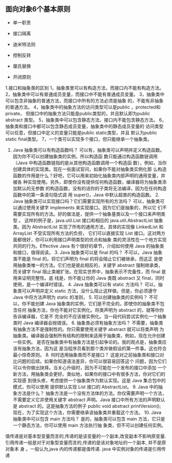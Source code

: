 ## 面向对象6个基本原则

- 单一职责

- 接口隔离

- 迪米特法则

- 控制反转

- 厘氏替换

- 开闭原则

1.接口和抽象类的区别 1，抽象类里可以有构造方法，而接口内不能有构造方法。 2，抽象类中可以有普通成员变量，而接口中不能有普通成员变量。 3，抽象类中可以包含非抽象的普通方法，而接口中所有的方法必须是抽象 的，不能有非抽象的普通方法。 4，抽象类中的抽象方法的访问类型可以是public ，protected和private， 但接口中的抽象方法只能是public类型的，并且默认即为public abstract 类型。 5，抽象类中可以包含静态方法，接口内不能包含静态方法。 6，抽象类和接口中都可以包含静态成员变量，抽象类中的静态成员变量的 访问类型可以任意，但接口中定义的变量只能是public static类型，并且 默认为public static final类型。 7，一个类可以实现多个接口，但只能继承一个抽象类。
1. Java 抽象类可以有构造函数吗？ 可以有，抽象类可以声明并定义构造函数。因为你不可以创建抽象类的实例，所以构造函 数只能通过构造函数链调用（Java 中构造函数链指的是从其他构造函数调用一个构造函 数），例如，当你创建具体的实现类。现在一些面试官问，如果你不能对抽象类实例化那 么构造函数的作用是什么？好吧，它可以用来初始化抽象类内部声明的通用变量，并被各 种实现使用。另外，即使你没有提供任何构造函数，编译器将为抽象类添加默认的无参数
的构造函数，没有的话你的子类将无法编译，因为在任何构造函数中的第一条语句隐式调 用 super()，Java 中默认超类的构造函数。 2. Java 抽象类可以实现接口吗？它们需要实现所有的方法吗？ 可以，抽象类可以通过使用关键字 implements 来实现接口。因为它们是抽象的，所以它 们不需要实现所有的方法。好的做法是，提供一个抽象基类以及一个接口来声明类型 。 这样的例子是，java.util.List 接口和相应的 java.util.AbstractList 抽象类。因为 AbstractList 实现了所有的通用方法，具体的实现像 LinkedList 和 ArrayList 不受实现所有方法的负担， 它们可以直接实现 List 接口。这对两方面都很好，你可以利用接口声明类型的优点和抽象 类的灵活性在一个地方实现共同的行为。Effective Java 有个很好的章节，介绍如何使用 Java 的抽象类和接口，值得阅读。 3. Java 抽象类可以是 final 的吗？ 不可以，Java 抽象类不能是 final 的。将它们声明为 final 的将会阻止它们被继承，而这正 是使用抽象类唯一的方法。它们也是彼此相反的，关键字 abstract 强制继承类，而关键字 final 阻止类被扩张。在现实世界中，抽象表示不完备性，而 final 是用来证明完整性。底 线是，你不能让你的 Java 类既 abstract 又 final，同时使用，是一个编译时错误。 4. Java 抽象类可以有 static 方法吗？ 可以，抽象类可以声明并定义 static 方法，没什么阻止这样做。但是，你必须遵守 Java 中将方法声明为 static 的准则， 5. 可以创建抽象类的实例吗？ 不可以，你不能创建 Java 抽象类的实例，它们是不完全的。即使你的抽象类不包含任何 抽象方法，你也不能对它实例化。将类声明为 abstract 的，就等你你告诉编译器，它是不 完全的不应该被实例化。当一段代码尝试实例化一个抽象类时 Java 编译器会抛错误。 6. 抽象类必须有抽象方法吗？ 不需要，抽象类有抽象方法不是强制性的。你只需要使用关键字 abstract 就可以将类声明 为抽象类。编译器会强制所有结构的限制来适用于抽象类，例如，现在允许创建一些实例。 是否在抽象类中有抽象方法是引起争论的。我的观点是，抽象类应该有抽象方法，因为这 是当程序员看到那个类并做假设的第一件事。这也符合最小惊奇原则。 8. 何时选用抽象类而不是接口？ 这是对之前抽象类和接口对比问题的后续。如果你知道语法差异，你可以很容易回答这个 问题，因为它们可以令你做出抉择。当关心升级时，因为不可能在一个发布的接口中添加 一个新方法，用抽象类会更好。类似地，如果你的接口中有很多方法，你对它们的实现感 到很头疼，考虑提供一个抽象类作为默认实现。这是 Java 集合包中的模式，你可以使用 提供默认实现 List 接口的 AbstractList。 9. Java 中的抽象方法是什么？ 抽象方法是一个没有方法体的方法。你仅需要声明一个方法，不需要定义它并使用关键字 abstract 声明。Java 接口中所有方法的声明默认是 abstract 的。这是抽象方法的例子 public void abstract printVersion(); 现在，为了实现这个方法，你需要继承该抽象类并重载这个方法。 10. Java 抽象类中可以包含 main 方法吗？ 是的，抽象类可以包含 main 方法，它只是一个静态方法，你可以使用 main 方法执行抽 象类，但不可以创建任何实例。


值传递是对基本型变量而言的,传递的是该变量的一个副本,改变副本不影响原变量. 引用传递一般是对于对象型变量而言的,传递的是该对象地址的一个副本, 并不是原对象本 身 。一般认为,java 内的传递都是值传递. java 中实例对象的传递是引用传递 